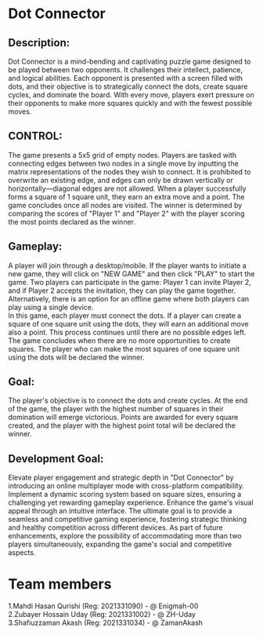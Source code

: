 
# **Dot Connector**
## **Description:** 
Dot Connector is a mind-bending and captivating puzzle game designed to be played between two opponents. 
It challenges their intellect, patience, and logical abilities. Each opponent is presented with a screen filled with 
dots, and their objective is to strategically connect the dots, create square cycles, and dominate the board.
With every move, players exert pressure on their opponents to make more squares quickly and with the 
fewest possible moves. <br>

## **CONTROL:** 
The game presents a 5x5 grid of empty nodes. Players are tasked with connecting edges between two nodes in a single 
move by inputting the matrix representations of the nodes they wish to connect. It is prohibited to overwrite an existing 
edge, and edges can only be drawn vertically or horizontally—diagonal edges are not allowed. 
When a player successfully forms a square of 1 square unit, they earn an extra move and a point. The game concludes 
once all nodes are visited. The winner is determined by comparing the scores of "Player 1" and "Player 2" with the 
player scoring the most points declared as the winner. <br>

## **Gameplay:** 
A player will join through a desktop/mobile. If the player wants to initiate a new game, they will click on "NEW GAME" 
and then click "PLAY" to start the game. Two players can participate in the game: Player 1 can invite Player 2, and if 
Player 2 accepts the invitation, they can play the game together. Alternatively, there is an option for an offline game 
where both players can play using a single device. <br>
In this game, each player must connect the dots. If a player can create a square of one square unit using the dots, they 
will earn an additional move also a point. This process continues until there are no possible edges left. The game 
concludes when there are no more opportunities to create squares. The player who can make the most squares of one 
square unit using the dots will be declared the winner. <br>

## **Goal:**  
The player's objective is to connect the dots and create cycles. At the end of the game, the player with the highest 
number of squares in their domination will emerge victorious. Points are awarded for every square created, and the 
player with the highest point total will be declared the winner. <br>

## **Development Goal:** 
Elevate player engagement and strategic depth in "Dot Connector" by introducing an online multiplayer mode with 
cross-platform compatibility. Implement a dynamic scoring system based on square sizes, ensuring a challenging yet 
rewarding gameplay experience. Enhance the game's visual appeal through an intuitive interface. The ultimate goal is to 
provide a seamless and competitive gaming experience, fostering strategic thinking and healthy competition across 
different devices. As part of future enhancements, explore the possibility of accommodating more than two players 
simultaneously, expanding the game's social and competitive aspects.<br>

# **Team members**
1.Mahdi Hasan Qurishi (Reg: 2021331090) - @ Enigmah-00 <br>
2.Zubayer Hossain Uday (Reg: 2021331002) - @ ZH-Uday <br>
3.Shafiuzzaman Akash (Reg: 2021331034) - @ ZamanAkash <br>

